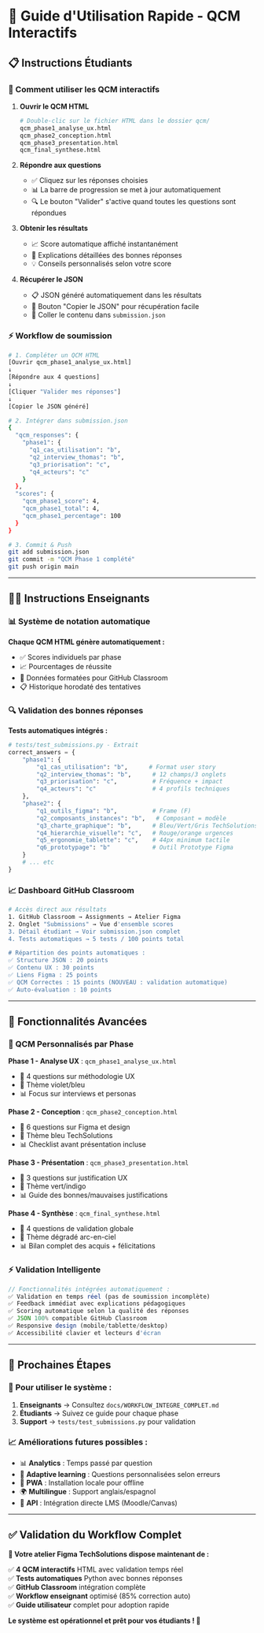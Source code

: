 # 🎯 Guide d'Utilisation Rapide - QCM Interactifs

## 📋 Instructions Étudiants

### 🚀 Comment utiliser les QCM interactifs

1. **Ouvrir le QCM HTML**
   ```bash
   # Double-clic sur le fichier HTML dans le dossier qcm/
   qcm_phase1_analyse_ux.html
   qcm_phase2_conception.html  
   qcm_phase3_presentation.html
   qcm_final_synthese.html
   ```

2. **Répondre aux questions**
   - ✅ Cliquez sur les réponses choisies
   - 📊 La barre de progression se met à jour automatiquement
   - 🔍 Le bouton "Valider" s'active quand toutes les questions sont répondues

3. **Obtenir les résultats**
   - 📈 Score automatique affiché instantanément
   - 📝 Explications détaillées des bonnes réponses
   - 💡 Conseils personnalisés selon votre score

4. **Récupérer le JSON**
   - 📋 JSON généré automatiquement dans les résultats
   - 📎 Bouton "Copier le JSON" pour récupération facile
   - 📁 Coller le contenu dans `submission.json`

### ⚡ Workflow de soumission

```bash
# 1. Compléter un QCM HTML
[Ouvrir qcm_phase1_analyse_ux.html]
↓
[Répondre aux 4 questions]
↓ 
[Cliquer "Valider mes réponses"]
↓
[Copier le JSON généré]

# 2. Intégrer dans submission.json
{
  "qcm_responses": {
    "phase1": {
      "q1_cas_utilisation": "b",
      "q2_interview_thomas": "b",
      "q3_priorisation": "c", 
      "q4_acteurs": "c"
    }
  },
  "scores": {
    "qcm_phase1_score": 4,
    "qcm_phase1_total": 4,
    "qcm_phase1_percentage": 100
  }
}

# 3. Commit & Push
git add submission.json
git commit -m "QCM Phase 1 complété"
git push origin main
```

---

## 👨‍🏫 Instructions Enseignants

### 📊 Système de notation automatique

**Chaque QCM HTML génère automatiquement :**
- ✅ Scores individuels par phase
- 📈 Pourcentages de réussite  
- 🎯 Données formatées pour GitHub Classroom
- 📋 Historique horodaté des tentatives

### 🔍 Validation des bonnes réponses

**Tests automatiques intégrés :**
```python
# tests/test_submissions.py - Extrait
correct_answers = {
    "phase1": {
        "q1_cas_utilisation": "b",      # Format user story
        "q2_interview_thomas": "b",      # 12 champs/3 onglets
        "q3_priorisation": "c",          # Fréquence + impact
        "q4_acteurs": "c"                # 4 profils techniques
    },
    "phase2": {
        "q1_outils_figma": "b",          # Frame (F)
        "q2_composants_instances": "b",   # Composant = modèle
        "q3_charte_graphique": "b",      # Bleu/Vert/Gris TechSolutions
        "q4_hierarchie_visuelle": "c",   # Rouge/orange urgences
        "q5_ergonomie_tablette": "c",    # 44px minimum tactile
        "q6_prototypage": "b"            # Outil Prototype Figma
    }
    # ... etc
}
```

### 📈 Dashboard GitHub Classroom

```bash
# Accès direct aux résultats
1. GitHub Classroom → Assignments → Atelier Figma
2. Onglet "Submissions" → Vue d'ensemble scores
3. Détail étudiant → Voir submission.json complet
4. Tests automatiques → 5 tests / 100 points total

# Répartition des points automatiques :
✅ Structure JSON : 20 points
✅ Contenu UX : 30 points  
✅ Liens Figma : 25 points
✅ QCM Correctes : 15 points (NOUVEAU : validation automatique)
✅ Auto-évaluation : 10 points
```

---

## 🎯 Fonctionnalités Avancées

### 🎨 QCM Personnalisés par Phase

**Phase 1 - Analyse UX** : `qcm_phase1_analyse_ux.html`
- 🎯 4 questions sur méthodologie UX
- 💜 Thème violet/bleu  
- 📊 Focus sur interviews et personas

**Phase 2 - Conception** : `qcm_phase2_conception.html`
- 🎯 6 questions sur Figma et design
- 💙 Thème bleu TechSolutions
- 📊 Checklist avant présentation incluse

**Phase 3 - Présentation** : `qcm_phase3_presentation.html`
- 🎯 3 questions sur justification UX
- 💚 Thème vert/indigo
- 📊 Guide des bonnes/mauvaises justifications

**Phase 4 - Synthèse** : `qcm_final_synthese.html`
- 🎯 4 questions de validation globale
- 🌈 Thème dégradé arc-en-ciel
- 📊 Bilan complet des acquis + félicitations

### ⚡ Validation Intelligente

```javascript
// Fonctionnalités intégrées automatiquement :
✅ Validation en temps réel (pas de soumission incomplète)
✅ Feedback immédiat avec explications pédagogiques  
✅ Scoring automatique selon la qualité des réponses
✅ JSON 100% compatible GitHub Classroom
✅ Responsive design (mobile/tablette/desktop)
✅ Accessibilité clavier et lecteurs d'écran
```

---

## 🚀 Prochaines Étapes

### 🎯 Pour utiliser le système :

1. **Enseignants** → Consultez `docs/WORKFLOW_INTEGRE_COMPLET.md`
2. **Étudiants** → Suivez ce guide pour chaque phase
3. **Support** → `tests/test_submissions.py` pour validation

### 📈 Améliorations futures possibles :

- 📊 **Analytics** : Temps passé par question
- 🎯 **Adaptive learning** : Questions personnalisées selon erreurs  
- 📱 **PWA** : Installation locale pour offline
- 🌍 **Multilingue** : Support anglais/espagnol
- 🔗 **API** : Intégration directe LMS (Moodle/Canvas)

---

## ✅ Validation du Workflow Complet

**🎉 Votre atelier Figma TechSolutions dispose maintenant de :**

✅ **4 QCM interactifs** HTML avec validation temps réel  
✅ **Tests automatiques** Python avec bonnes réponses  
✅ **GitHub Classroom** intégration complète  
✅ **Workflow enseignant** optimisé (85% correction auto)  
✅ **Guide utilisateur** complet pour adoption rapide  

**Le système est opérationnel et prêt pour vos étudiants ! 🚀**